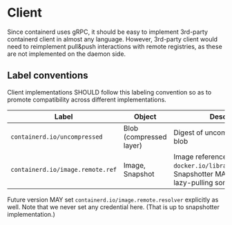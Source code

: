# Client

Since containerd uses gRPC, it should be easy to implement 3rd-party containerd client in almost any language.
However, 3rd-party client would need to reimplement pull&push interactions with remote registries, as these are not implemented on the daemon side.

## Label conventions

Client implementations SHOULD follow this labeling convention so as to promote compatibility across different implementations.

Label                              | Object                       | Description
-----------------------------------|------------------------------|--------------------------------------------------
`containerd.io/uncompressed`       | Blob (compressed layer)      | Digest of uncompressed layer blob
`containerd.io/image.remote.ref`   | Image, Snapshot              | Image reference string such as `docker.io/library/alpine:latest`. Snapshotter MAY utilize this for lazy-pulling some blobs.

Future version MAY set `containerd.io/image.remote.resolver` explicitly as well.
Note that we never set any credential here. (That is up to snapshotter implementation.)
